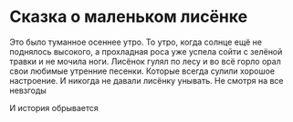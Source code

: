 Сказка о маленьком лисёнке
===============

Это было туманное осеннее утро. То утро, когда солнце ещё не поднялось высокого, а прохладная роса уже успела сойти с зелёной травки и не мочила ноги. Лисёнок гулял по лесу и во всё горло орал свои любимые утренние песенки.
Которые всегда сулили хорошое настроение.
И никогда не давали лисёнку унывать.
Не смотря на все невзгоды

И история обрывается